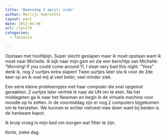 ```yaml
---
title: 'Woensdag 3 april: ziek'
author: Merlijn Sebrechts
layout: post
date: 2013-04-06
url: /?p=179
categories:
  - Tanzania

---
```

Opstaan met hoofdpijn. Super slecht geslapen maar ik moet opstaan want ik moet naar Michelle. Ik kijk naar mijn gsm en zie een berichtje van Michelle: &#8220;Morning! If you could come around 11, I slept very bad this night. &#8220;Yess&#8221; denk ik, nog 2 uurtjes extra slapen! Twee uurtjes later sta ik voor de 2de keer op en ik voel mij al veel beter, veel minder ziek.

Een serie kleine probleempjes met haar computer die snel opgelost geraakten. 2 uurtjes later vertrek ik naar de UN om te eten. Na het middageten ga ik naar het Newman en begin ik de virtuele machine voor moodle op te zetten. In de voormiddag zijn er nog 2 computers bijgekomen om te herstellen. We kunnen er echter nietveel mee doen want bij beiden is de hardware kapot.

Ik kruip vroeg in mijn bed om morgen wat fitter te zijn.
  
Korte, zieke dag.